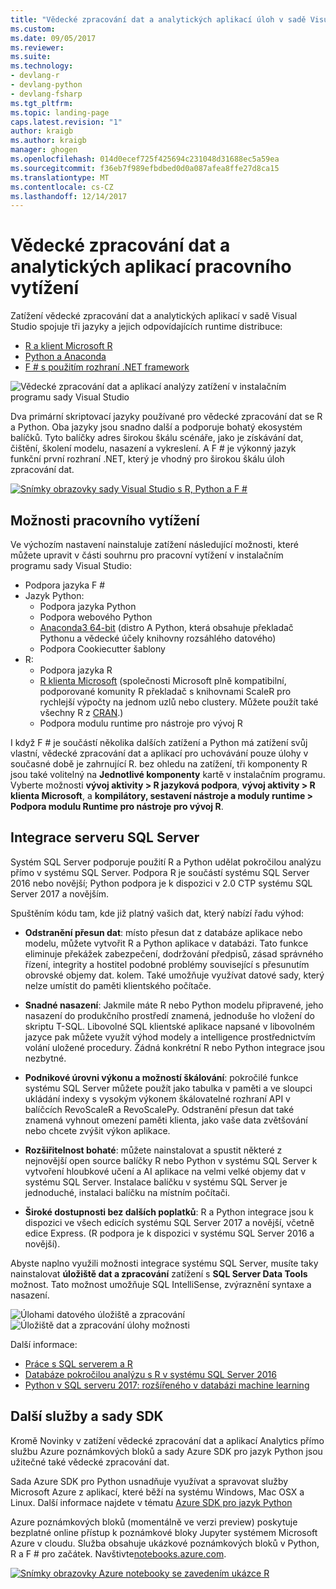 ```yaml
---
title: "Vědecké zpracování dat a analytických aplikací úloh v sadě Visual Studio | Microsoft Docs"
ms.custom: 
ms.date: 09/05/2017
ms.reviewer: 
ms.suite: 
ms.technology:
- devlang-r
- devlang-python
- devlang-fsharp
ms.tgt_pltfrm: 
ms.topic: landing-page
caps.latest.revision: "1"
author: kraigb
ms.author: kraigb
manager: ghogen
ms.openlocfilehash: 014d0ecef725f425694c231048d31688ec5a59ea
ms.sourcegitcommit: f36eb7f989efbdbed0d0a087afea8ffe27d8ca15
ms.translationtype: MT
ms.contentlocale: cs-CZ
ms.lasthandoff: 12/14/2017
---
```

# <a name="data-science-and-analytical-applications-workload"></a>Vědecké zpracování dat a analytických aplikací pracovního vytížení

Zatížení vědecké zpracování dat a analytických aplikací v sadě Visual Studio spojuje tři jazyky a jejich odpovídajících runtime distribuce:

- [R a klient Microsoft R](../rtvs/index.md)
- [Python a Anaconda](../python/python-in-visual-studio.md)
- [F # s použitím rozhraní .NET framework](https://docs.microsoft.com/dotnet/fsharp/)

![Vědecké zpracování dat a aplikací analýzy zatížení v instalačním programu sady Visual Studio](media/data-science-workload.png)

Dva primární skriptovací jazyky používané pro vědecké zpracování dat se R a Python. Oba jazyky jsou snadno další a podporuje bohatý ekosystém balíčků. Tyto balíčky adres širokou škálu scénáře, jako je získávání dat, čištění, školení modelu, nasazení a vykreslení. A F # je výkonný jazyk funkční první rozhraní .NET, který je vhodný pro širokou škálu úloh zpracování dat.

<!--Note link on the image because this one is large -->
[![Snímky obrazovky sady Visual Studio s R, Python a F #](media/data-science-workload-screens.png)](media/data-science-workload-screens.png)

## <a name="workload-options"></a>Možnosti pracovního vytížení

Ve výchozím nastavení nainstaluje zatížení následující možnosti, které můžete upravit v části souhrnu pro pracovní vytížení v instalačním programu sady Visual Studio:

- Podpora jazyka F #
- Jazyk Python:
  - Podpora jazyka Python
  - Podpora webového Python
  - [Anaconda3 64-bit](https://www.continuum.io) (distro A Python, která obsahuje překladač Pythonu a vědecké účely knihovny rozsáhlého datového)
  - Podpora Cookiecutter šablony
- R:
  - Podpora jazyka R
  - [R klienta Microsoft](/machine-learning-server/r-client/what-is-microsoft-r-client) (společnosti Microsoft plně kompatibilní, podporované komunity R překladač s knihovnami ScaleR pro rychlejší výpočty na jednom uzlů nebo clustery. Můžete použít také všechny R z [CRAN](https://cran.r-project.org/).)
  - Podpora modulu runtime pro nástroje pro vývoj R

I když F # je součástí několika dalších zatížení a Python má zatížení svůj vlastní, vědecké zpracování dat a aplikací pro uchovávání pouze úlohy v současné době je zahrnující R. bez ohledu na zatížení, tři komponenty R jsou také volitelný na  **Jednotlivé komponenty** kartě v instalačním programu. Vyberte možnosti **vývoj aktivity > R jazyková podpora**, **vývoj aktivity > R klienta Microsoft**, a **kompilátory, sestavení nástroje a moduly runtime > Podpora modulu Runtime pro nástroje pro vývoj R**.

## <a name="sql-server-integration"></a>Integrace serveru SQL Server

Systém SQL Server podporuje použití R a Python udělat pokročilou analýzu přímo v systému SQL Server. Podpora R je součástí systému SQL Server 2016 nebo novější; Python podpora je k dispozici v 2.0 CTP systému SQL Server 2017 a novějším.

Spuštěním kódu tam, kde již platný vašich dat, který nabízí řadu výhod:

- **Odstranění přesun dat**: místo přesun dat z databáze aplikace nebo modelu, můžete vytvořit R a Python aplikace v databázi. Tato funkce eliminuje překážek zabezpečení, dodržování předpisů, zásad správného řízení, integrity a hostitel podobné problémy související s přesunutím obrovské objemy dat. kolem. Také umožňuje využívat datové sady, který nelze umístit do paměti klientského počítače.

- **Snadné nasazení**: Jakmile máte R nebo Python modelu připravené, jeho nasazení do produkčního prostředí znamená, jednoduše ho vložení do skriptu T-SQL. Libovolné SQL klientské aplikace napsané v libovolném jazyce pak můžete využít výhod modely a intelligence prostřednictvím volání uložené procedury. Žádná konkrétní R nebo Python integrace jsou nezbytné.

- **Podnikové úrovni výkonu a možností škálování**: pokročilé funkce systému SQL Server můžete použít jako tabulka v paměti a ve sloupci ukládání indexy s vysokým výkonem škálovatelné rozhraní API v balíčcích RevoScaleR a RevoScalePy. Odstranění přesun dat také znamená vyhnout omezení paměti klienta, jako vaše data zvětšování nebo chcete zvýšit výkon aplikace.

- **Rozšiřitelnost bohaté**: můžete nainstalovat a spustit některé z nejnovější open source balíčky R nebo Python v systému SQL Server k vytvoření hloubkové učení a AI aplikace na velmi velké objemy dat v systému SQL Server. Instalace balíčku v systému SQL Server je jednoduché, instalaci balíčku na místním počítači.

- **Široké dostupnosti bez dalších poplatků**: R a Python integrace jsou k dispozici ve všech edicích systému SQL Server 2017 a novější, včetně edice Express. (R podpora je k dispozici v systému SQL Server 2016 a novější).

Abyste naplno využili možnosti integrace systému SQL Server, musíte taky nainstalovat **úložiště dat a zpracování** zatížení s **SQL Server Data Tools** možnost. Tato možnost umožňuje SQL IntelliSense, zvýraznění syntaxe a nasazení.

![Úlohami datového úložiště a zpracování](media/data-storage-workload.png) &nbsp;&nbsp; &nbsp;&nbsp; ![Úložiště dat a zpracování úlohy možnosti](media/data-storage-workload-options.png)

Další informace:

- [Práce s SQL serverem a R](../rtvs/sql-server.md)
- [Databáze pokročilou analýzu s R v systému SQL Server 2016](https://blogs.technet.microsoft.com/dataplatforminsider/2016/03/29/in-database-advanced-analytics-with-r-in-sql-server-2016/)
- [Python v SQL serveru 2017: rozšířeného v databázi machine learning](https://blogs.technet.microsoft.com/dataplatforminsider/2017/04/19/python-in-sql-server-2017-enhanced-in-database-machine-learning/)

## <a name="additional-services-and-sdks"></a>Další služby a sady SDK

Kromě Novinky v zatížení vědecké zpracování dat a aplikací Analytics přímo službu Azure poznámkových bloků a sady Azure SDK pro jazyk Python jsou užitečné také vědecké zpracování dat.

Sada Azure SDK pro Python usnadňuje využívat a spravovat služby Microsoft Azure z aplikací, které běží na systému Windows, Mac OSX a Linux. Další informace najdete v tématu [Azure SDK pro jazyk Python](../python/azure-sdk-for-python.md)

Azure poznámkových bloků (momentálně ve verzi preview) poskytuje bezplatné online přístup k poznámkové bloky Jupyter systémem Microsoft Azure v cloudu. Služba obsahuje ukázkové poznámkových bloků v Python, R a F # pro začátek. Navštivte[notebooks.azure.com](https://notebooks.azure.com/).

<!--Note link on the image because this one is large -->
[![Snímky obrazovky Azure notebooky se zavedením ukázce R](media/data-science-workload-notebooks.png)](media/data-science-workload-notebooks.png)